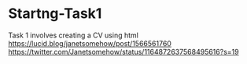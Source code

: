 # Startng-Task1
Task 1 involves creating a CV using html
https://lucid.blog/janetsomehow/post/1566561760
https://twitter.com/Janetsomehow/status/1164872637568495616?s=19
